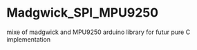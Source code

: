# Madgwick_SPI_MPU9250
mixe of madgwick and MPU9250 arduino library for futur pure C implementation
